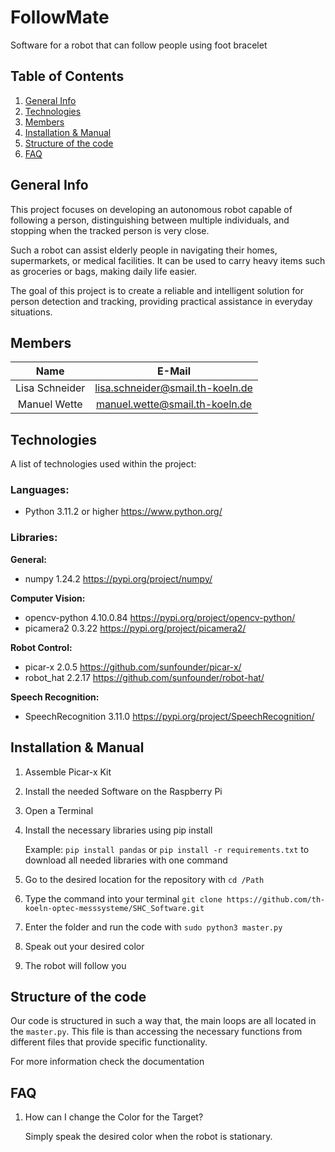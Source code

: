 # FollowMate
Software for a robot that can follow people using foot bracelet

## Table of Contents
1. [General Info](#general-info)
2. [Technologies](#technologies)
3. [Members](#members)
4. [Installation & Manual](#installation--manual)
5. [Structure of the code](#Structure-of-the-code)
6. [FAQ](#faq)

## General Info


This project focuses on developing an autonomous robot capable of following a person, distinguishing between multiple individuals, and stopping when the tracked person is very close.

Such a robot can assist elderly people in navigating their homes, supermarkets, or medical facilities. It can be used to carry heavy items such as groceries or bags, making daily life easier.

The goal of this project is to create a reliable and intelligent solution for person detection and tracking, providing practical assistance in everyday situations.

## Members

| Name     | E-Mail |
| :---:        |    :----:   |
| Lisa Schneider      | lisa.schneider@smail.th-koeln.de       |
| Manuel Wette   | manuel.wette@smail.th-koeln.de        |

## Technologies

A list of technologies used within the project:

### Languages:

* Python 3.11.2 or higher <https://www.python.org/>

### Libraries:

**General:**
* numpy 1.24.2 <https://pypi.org/project/numpy/>

**Computer Vision:**
* opencv-python 4.10.0.84 <https://pypi.org/project/opencv-python/>
* picamera2 0.3.22 <https://pypi.org/project/picamera2/>

**Robot Control:**
* picar-x 2.0.5 <https://github.com/sunfounder/picar-x/>
* robot_hat 2.2.17 <https://github.com/sunfounder/robot-hat/>

**Speech Recognition:**
* SpeechRecognition 3.11.0 <https://pypi.org/project/SpeechRecognition/>

## Installation & Manual

1. Assemble Picar-x Kit
2. Install the needed Software on the Raspberry Pi
3. Open a Terminal
4. Install the necessary libraries using pip install 
    
    Example: `pip install pandas` or `pip install -r requirements.txt` to download all needed libraries with one command
5. Go to the desired location for the repository with `cd /Path`
6. Type the command  into your terminal `git clone https://github.com/th-koeln-optec-messsysteme/SHC_Software.git`
7. Enter the folder and run the code with `sudo python3 master.py`
8. Speak out your desired color
9. The robot will follow you

## Structure of the code

Our code is structured in such a way that, the main loops are all located in the `master.py`. This file is than accessing the necessary 
functions from different files that provide specific functionality.

For more information check the documentation

## FAQ

1. How can I change the Color for the Target?

    Simply speak the desired color when the robot is stationary.

